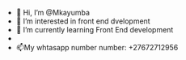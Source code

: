 - 👋 Hi, I’m @Mkayumba
- 👀 I’m interested in front end dvelopment
- 🌱 I’m currently learning Front End development
- 
- 📫My whtasapp number number: +27672712956

<!---
It's never late to do better!
--->
